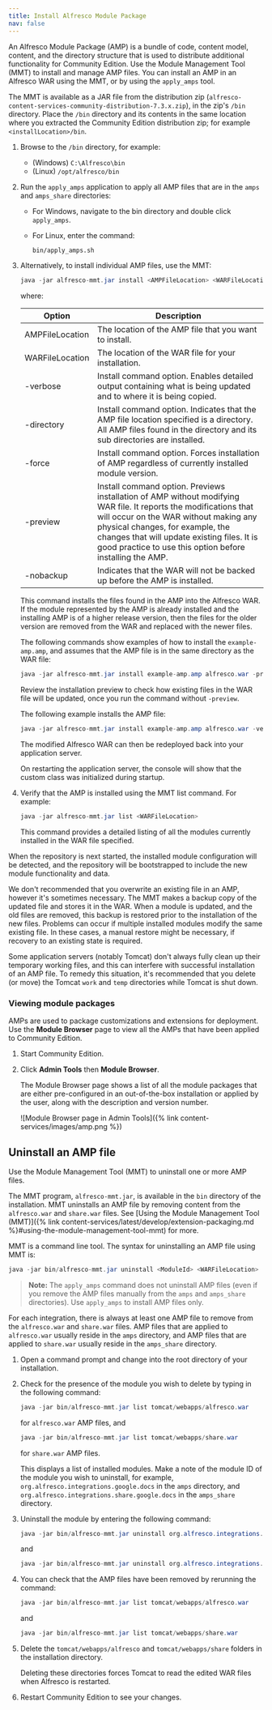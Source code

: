 ```yaml
---
title: Install Alfresco Module Package
nav: false
---
```


An Alfresco Module Package (AMP) is a bundle of code, content model, content, and the directory structure that is used to distribute additional functionality for Community Edition. Use the Module Management Tool (MMT) to install and manage AMP files. You can install an AMP in an Alfresco WAR using the MMT, or by using the `apply_amps` tool.

The MMT is available as a JAR file from the distribution zip (`alfresco-content-services-community-distribution-7.3.x.zip`), in the zip's `/bin` directory. Place the `/bin` directory and its contents in the same location where you extracted the Community Edition distribution zip; for example `<installLocation>/bin`.

1. Browse to the `/bin` directory, for example:

    * (Windows) `C:\Alfresco\bin`
    * (Linux) `/opt/alfresco/bin`

2. Run the `apply_amps` application to apply all AMP files that are in the `amps` and `amps_share` directories:

    * For Windows, navigate to the bin directory and double click `apply_amps`.
    * For Linux, enter the command:

        ```bash
        bin/apply_amps.sh
        ```

3. Alternatively, to install individual AMP files, use the MMT:

    ```java
    java -jar alfresco-mmt.jar install <AMPFileLocation> <WARFileLocation> [options]
    ```

    where:

    | Option | Description |
    | ------ | ----------- |
    | AMPFileLocation| The location of the AMP file that you want to install. |
    | WARFileLocation | The location of the WAR file for your installation. |
    | -verbose | Install command option. Enables detailed output containing what is being updated and to where it is being copied. |
    | -directory | Install command option. Indicates that the AMP file location specified is a directory. All AMP files found in the directory and its sub directories are installed. |
    | -force | Install command option. Forces installation of AMP regardless of currently installed module version. |
    | -preview | Install command option. Previews installation of AMP without modifying WAR file. It reports the modifications that will occur on the WAR without making any physical changes, for example, the changes that will update existing files. It is good practice to use this option before installing the AMP. |
    | -nobackup | Indicates that the WAR will not be backed up before the AMP is installed. |

    This command installs the files found in the AMP into the Alfresco WAR. If the module represented by the AMP is already installed and the installing AMP is of a higher release version, then the files for the older version are removed from the WAR and replaced with the newer files.

    The following commands show examples of how to install the `example-amp.amp`, and assumes that the AMP file is in the same directory as the WAR file:

    ```java
    java -jar alfresco-mmt.jar install example-amp.amp alfresco.war -preview
    ```

    Review the installation preview to check how existing files in the WAR file will be updated, once you run the command without `-preview`.

    The following example installs the AMP file:

    ```java
    java -jar alfresco-mmt.jar install example-amp.amp alfresco.war -verbose
    ```

    The modified Alfresco WAR can then be redeployed back into your application server.

    On restarting the application server, the console will show that the custom class was initialized during startup.

4. Verify that the AMP is installed using the MMT list command. For example:

    ```java
    java -jar alfresco-mmt.jar list <WARFileLocation>
    ```

    This command provides a detailed listing of all the modules currently installed in the WAR file specified.

When the repository is next started, the installed module configuration will be detected, and the repository will be bootstrapped to include the new module functionality and data.

We don't recommended that you overwrite an existing file in an AMP, however it's sometimes necessary. The MMT makes a backup copy of the updated file and stores it in the WAR. When a module is updated, and the old files are removed, this backup is restored prior to the installation of the new files. Problems can occur if multiple installed modules modify the same existing file. In these cases, a manual restore might be necessary, if recovery to an existing state is required.

Some application servers (notably Tomcat) don't always fully clean up their temporary working files, and this can interfere with successful installation of an AMP file. To remedy this situation, it's recommended that you delete (or move) the Tomcat `work` and `temp` directories while Tomcat is shut down.

### Viewing module packages

AMPs are used to package customizations and extensions for deployment. Use the **Module Browser** page to view all the AMPs that have been applied to Community Edition.

1. Start Community Edition.
2. Click **Admin Tools** then **Module Browser**.

    The Module Browser page shows a list of all the module packages that are either pre-configured in an out-of-the-box installation or applied by the user, along with the description and version number.

    ![Module Browser page in Admin Tools]({% link content-services/images/amp.png %})

## Uninstall an AMP file

Use the Module Management Tool (MMT) to uninstall one or more AMP files.

The MMT program, `alfresco-mmt.jar`, is available in the `bin` directory of the installation. MMT uninstalls an AMP file by removing content from the `alfresco.war` and `share.war` files. See [Using the Module Management Tool (MMT)]({% link content-services/latest/develop/extension-packaging.md %}#using-the-module-management-tool-mmt) for more.

MMT is a command line tool. The syntax for uninstalling an AMP file using MMT is:

```java
java -jar bin/alfresco-mmt.jar uninstall <ModuleId> <WARFileLocation>
```

> **Note:** The `apply_amps` command does not uninstall AMP files (even if you remove the AMP files manually from the `amps` and `amps_share` directories). Use `apply_amps` to install AMP files only.

For each integration, there is always at least one AMP file to remove from the `alfresco.war` and `share.war` files. AMP files that are applied to `alfresco.war` usually reside in the `amps` directory, and AMP files that are applied to `share.war` usually reside in the `amps_share` directory.

1. Open a command prompt and change into the root directory of your installation.

2. Check for the presence of the module you wish to delete by typing in the following command:

    ```java
    java -jar bin/alfresco-mmt.jar list tomcat/webapps/alfresco.war
    ```

    for `alfresco.war` AMP files, and

    ```java
    java -jar bin/alfresco-mmt.jar list tomcat/webapps/share.war
    ```

    for `share.war` AMP files.

    This displays a list of installed modules. Make a note of the module ID of the module you wish to uninstall, for example, `org.alfresco.integrations.google.docs` in the `amps` directory, and `org.alfresco.integrations.share.google.docs` in the `amps_share` directory.

3. Uninstall the module by entering the following command:

    ```java
    java -jar bin/alfresco-mmt.jar uninstall org.alfresco.integrations.google.docs tomcat/webapps/alfresco.war
    ```

    and

    ```java
    java -jar bin/alfresco-mmt.jar uninstall org.alfresco.integrations.share.google.docs tomcat/webapps/share.war
    ```

4. You can check that the AMP files have been removed by rerunning the command:

    ```java
    java -jar bin/alfresco-mmt.jar list tomcat/webapps/alfresco.war
    ```

    and

    ```java
    java -jar bin/alfresco-mmt.jar list tomcat/webapps/share.war
    ```

5. Delete the `tomcat/webapps/alfresco` and `tomcat/webapps/share` folders in the installation directory.

    Deleting these directories forces Tomcat to read the edited WAR files when Alfresco is restarted.

6. Restart Community Edition to see your changes.
